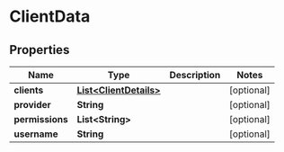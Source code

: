 

# ClientData


## Properties

| Name | Type | Description | Notes |
|------------ | ------------- | ------------- | -------------|
|**clients** | [**List&lt;ClientDetails&gt;**](ClientDetails.md) |  |  [optional] |
|**provider** | **String** |  |  [optional] |
|**permissions** | **List&lt;String&gt;** |  |  [optional] |
|**username** | **String** |  |  [optional] |



